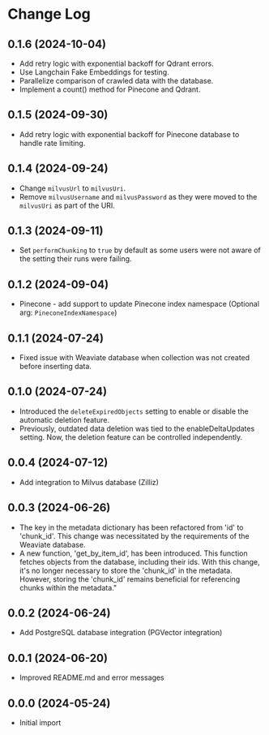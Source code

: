 # Change Log

## 0.1.6 (2024-10-04)

- Add retry logic with exponential backoff for Qdrant errors.
- Use Langchain Fake Embeddings for testing.
- Parallelize comparison of crawled data with the database.
- Implement a count() method for Pinecone and Qdrant.

## 0.1.5 (2024-09-30)

- Add retry logic with exponential backoff for Pinecone database to handle rate limiting.

## 0.1.4 (2024-09-24)

- Change `milvusUrl` to `milvusUri`. 
- Remove `milvusUsername` and `milvusPassword` as they were moved to the `milvusUri` as part of the URI.

## 0.1.3 (2024-09-11)

- Set `performChunking` to `true` by default as some users were not aware of the setting their runs were failing.

## 0.1.2 (2024-09-04)

- Pinecone - add support to update Pinecone index namespace (Optional arg: `PineconeIndexNamespace`)

## 0.1.1 (2024-07-24)

- Fixed issue with Weaviate database when collection was not created before inserting data.

## 0.1.0 (2024-07-24)

- Introduced the `deleteExpiredObjects` setting to enable or disable the automatic deletion feature.
- Previously, outdated data deletion was tied to the enableDeltaUpdates setting. Now, the deletion feature can be controlled independently.

## 0.0.4 (2024-07-12)

- Add integration to Milvus database (Zilliz)

## 0.0.3 (2024-06-26)

- The key in the metadata dictionary has been refactored from 'id' to 'chunk_id'. This change was necessitated by the requirements of the Weaviate database.
- A new function, 'get_by_item_id', has been introduced. This function fetches objects from the database, including their ids. With this change, it's no longer necessary to store the 'chunk_id' in the metadata. However, storing the 'chunk_id' remains beneficial for referencing chunks within the metadata."

## 0.0.2 (2024-06-24)
- Add PostgreSQL database integration (PGVector integration)

## 0.0.1 (2024-06-20)
- Improved README.md and error messages
 
## 0.0.0 (2024-05-24)
- Initial import
